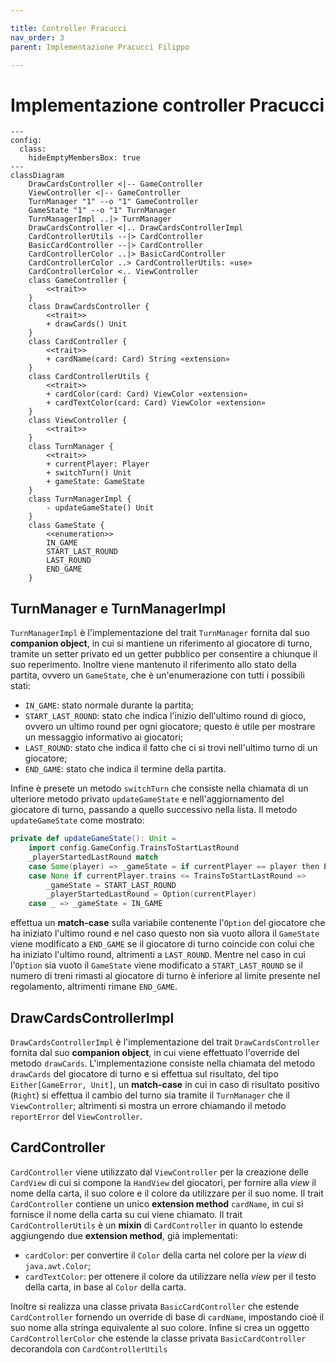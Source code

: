 ```yaml
---

title: Controller Pracucci
nav_order: 3
parent: Implementazione Pracucci Filippo

---
```


# Implementazione controller Pracucci

```mermaid
---
config:
  class:
    hideEmptyMembersBox: true
---
classDiagram
    DrawCardsController <|-- GameController
    ViewController <|-- GameController
    TurnManager "1" --o "1" GameController
    GameState "1" --o "1" TurnManager
    TurnManagerImpl ..|> TurnManager
    DrawCardsController <|.. DrawCardsControllerImpl
    CardControllerUtils --|> CardController
    BasicCardController --|> CardController
    CardControllerColor ..|> BasicCardController
    CardControllerColor ..> CardControllerUtils: «use»
    CardControllerColor <.. ViewController
    class GameController {
        <<trait>>
    }
    class DrawCardsController {
        <<trait>>
        + drawCards() Unit
    }
    class CardController {
        <<trait>>
        + cardName(card: Card) String «extension»
    }
    class CardControllerUtils {
        <<trait>>
        + cardColor(card: Card) ViewColor «extension»
        + cardTextColor(card: Card) ViewColor «extension»
    }
    class ViewController {
        <<trait>>
    }
    class TurnManager {
        <<trait>>
        + currentPlayer: Player
        + switchTurn() Unit
        + gameState: GameState
    }
    class TurnManagerImpl {
        - updateGameState() Unit
    }
    class GameState {
        <<enumeration>>
        IN_GAME
        START_LAST_ROUND
        LAST_ROUND
        END_GAME
    }
```

## TurnManager e TurnManagerImpl

`TurnManagerImpl` è l'implementazione del trait `TurnManager` fornita dal suo **companion object**, in cui si mantiene
un riferimento al giocatore di turno, tramite un setter privato ed un getter pubblico per consentire a chiunque il suo
reperimento. Inoltre viene mantenuto il riferimento allo stato della partita, ovvero un `GameState`, che è
un'enumerazione con tutti i possibili stati:
- `IN_GAME`: stato normale durante la partita;
- `START_LAST_ROUND`: stato che indica l'inizio dell'ultimo round di gioco, ovvero un ultimo round per ogni giocatore;
questo è utile per mostrare un messaggio informativo ai giocatori;
- `LAST_ROUND`: stato che indica il fatto che ci si trovi nell'ultimo turno di un giocatore;
- `END_GAME`: stato che indica il termine della partita.

Infine è presete un metodo `switchTurn` che consiste nella chiamata di un ulteriore metodo privato `updateGameState` e
nell'aggiornamento del giocatore di turno, passando a quello successivo nella lista. Il metodo `updateGameState` come
mostrato:
```scala
private def updateGameState(): Unit =
    import config.GameConfig.TrainsToStartLastRound
    _playerStartedLastRound match
    case Some(player) => _gameState = if currentPlayer == player then END_GAME else LAST_ROUND
    case None if currentPlayer.trains <= TrainsToStartLastRound =>
        _gameState = START_LAST_ROUND
        _playerStartedLastRound = Option(currentPlayer)
    case _ => _gameState = IN_GAME
```
effettua un **match-case** sulla variabile contenente l'`Option` del giocatore che ha iniziato l'ultimo round e nel caso
questo non sia vuoto allora il `GameState` viene modificato a `END_GAME` se il giocatore di turno coincide con colui
che ha iniziato l'ultimo round, altrimenti a `LAST_ROUND`. Mentre nel caso in cui l'`Option` sia vuoto il `GameState`
viene modificato a `START_LAST_ROUND` se il numero di treni rimasti al giocatore di turno è inferiore al limite
presente nel regolamento, altrimenti rimane `END_GAME`.

## DrawCardsControllerImpl

`DrawCardsControllerImpl` è l'implementazione del trait `DrawCardsController` fornita dal suo **companion object**, in
cui viene effettuato l'override del metodo `drawCards`. L'implementazione consiste nella chiamata del metodo `drawCards`
del giocatore di turno e si effettua sul risultato, del tipo `Either[GameError, Unit]`, un **match-case** in cui in caso
di risultato positivo (`Right`) si effettua il cambio del turno sia tramite il `TurnManager` che il `ViewController`;
altrimenti si mostra un errore chiamando il metodo `reportError` del `ViewController`.

## CardController

`CardController` viene utilizzato dal `ViewController` per la creazione delle `CardView` di cui si compone la `HandView`
del giocatori, per fornire alla _view_ il nome della carta, il suo colore e il colore da utilizzare per il suo nome.
Il trait `CardController` contiene un unico **extension method** `cardName`, in cui si fornisce il nome della carta su
cui viene chiamato. Il trait `CardControllerUtils` è un **mixin** di `CardController` in quanto lo estende aggiungendo
due **extension method**, già implementati:
- `cardColor`: per convertire il `Color` della carta nel colore per la _view_ di `java.awt.Color`;
- `cardTextColor`: per ottenere il colore da utilizzare nella _view_ per il testo della carta, in base al `Color` della
carta.

Inoltre si realizza una classe privata `BasicCardController` che estende `CardController` fornendo un override di base
di `cardName`, impostando cioè il suo nome alla stringa equivalente al suo colore.
Infine si crea un oggetto `CardControllerColor` che estende la classe privata `BasicCardController` decorandola con
`CardControllerUtils`
